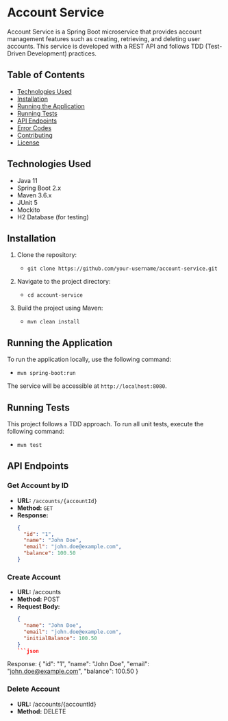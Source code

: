 # Account Service

Account Service is a Spring Boot microservice that provides account management features such as creating, retrieving, and deleting user accounts. This service is developed with a REST API and follows TDD (Test-Driven Development) practices.

## Table of Contents

- [Technologies Used](#technologies-used)
- [Installation](#installation)
- [Running the Application](#running-the-application)
- [Running Tests](#running-tests)
- [API Endpoints](#api-endpoints)
- [Error Codes](#error-codes)
- [Contributing](#contributing)
- [License](#license)

## Technologies Used

- Java 11
- Spring Boot 2.x
- Maven 3.6.x
- JUnit 5
- Mockito
- H2 Database (for testing)

## Installation

1. Clone the repository:
   - `git clone https://github.com/your-username/account-service.git`
   
2. Navigate to the project directory:
   - `cd account-service`
   
3. Build the project using Maven:
   - `mvn clean install`

## Running the Application

To run the application locally, use the following command:
- `mvn spring-boot:run`

The service will be accessible at `http://localhost:8080`.

## Running Tests

This project follows a TDD approach. To run all unit tests, execute the following command:
- `mvn test`

## API Endpoints

### Get Account by ID

- **URL:** `/accounts/{accountId}`
- **Method:** `GET`
- **Response:**
  ```json
  {
    "id": "1",
    "name": "John Doe",
    "email": "john.doe@example.com",
    "balance": 100.50
  }

### Create Account

- **URL:** /accounts
- **Method:** POST
- **Request Body:**
  ```json
  {
    "name": "John Doe",
    "email": "john.doe@example.com",
    "initialBalance": 100.50
  }
  ```json
Response:
{
  "id": "1",
  "name": "John Doe",
  "email": "john.doe@example.com",
  "balance": 100.50
}

### Delete Account
- **URL:** /accounts/{accountId}
- **Method:** DELETE

